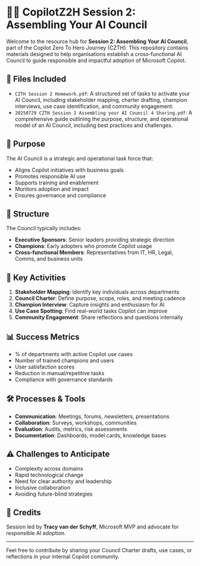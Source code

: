 # 👩‍⚖️ CopilotZ2H Session 2: Assembling Your AI Council

Welcome to the resource hub for **Session 2: Assembling Your AI Council**, part of the Copilot Zero To Hero Journey (CZTH). This repository contains materials designed to help organisations establish a cross-functional AI Council to guide responsible and impactful adoption of Microsoft Copilot.

## 📁 Files Included

- `CZTH Session 2 Homework.pdf`: A structured set of tasks to activate your AI Council, including stakeholder mapping, charter drafting, champion interviews, use case identification, and community engagement.
- `20250729 CZTH Session 2 Assembling your AI Council 4 Sharing.pdf`: A comprehensive guide outlining the purpose, structure, and operational model of an AI Council, including best practices and challenges.

## 🧭 Purpose

The AI Council is a strategic and operational task force that:
- Aligns Copilot initiatives with business goals
- Promotes responsible AI use
- Supports training and enablement
- Monitors adoption and impact
- Ensures governance and compliance

## 🧱 Structure

The Council typically includes:
- **Executive Sponsors**: Senior leaders providing strategic direction
- **Champions**: Early adopters who promote Copilot usage
- **Cross-functional Members**: Representatives from IT, HR, Legal, Comms, and business units

## 📌 Key Activities

1. **Stakeholder Mapping**: Identify key individuals across departments
2. **Council Charter**: Define purpose, scope, roles, and meeting cadence
3. **Champion Interview**: Capture insights and enthusiasm for AI
4. **Use Case Spotting**: Find real-world tasks Copilot can improve
5. **Community Engagement**: Share reflections and questions internally

## 📊 Success Metrics

- % of departments with active Copilot use cases
- Number of trained champions and users
- User satisfaction scores
- Reduction in manual/repetitive tasks
- Compliance with governance standards

## 🛠 Processes & Tools

- **Communication**: Meetings, forums, newsletters, presentations
- **Collaboration**: Surveys, workshops, communities
- **Evaluation**: Audits, metrics, risk assessments
- **Documentation**: Dashboards, model cards, knowledge bases

## ⚠️ Challenges to Anticipate

- Complexity across domains
- Rapid technological change
- Need for clear authority and leadership
- Inclusive collaboration
- Avoiding future-blind strategies

## 🙌 Credits

Session led by **Tracy van der Schyff**, Microsoft MVP and advocate for responsible AI adoption.

---

Feel free to contribute by sharing your Council Charter drafts, use cases, or reflections in your internal Copilot community.
